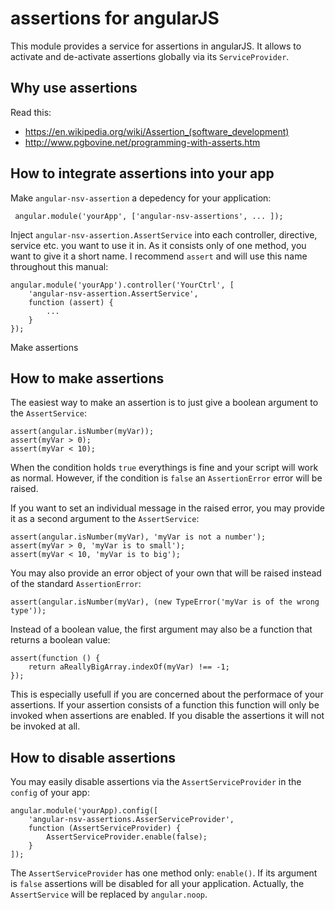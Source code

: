 # assertions for angularJS

This module provides a service for assertions in angularJS. It allows to activate and de-activate assertions globally via its `ServiceProvider`.

## Why use assertions

Read this:

- https://en.wikipedia.org/wiki/Assertion_(software_development)
- http://www.pgbovine.net/programming-with-asserts.htm

## How to integrate assertions into your app

Make `angular-nsv-assertion` a depedency for your application:
```
 angular.module('yourApp', ['angular-nsv-assertions', ... ]);
```
Inject `angular-nsv-assertion.AssertService` into each controller, directive, service etc. you want to use it in. As it consists
only of one method, you want to give it a short name. I recommend `assert` and will use this name throughout this manual:
```
angular.module('yourApp').controller('YourCtrl', [
	'angular-nsv-assertion.AssertService',
	function (assert) {
		...
	}
});	
```	
Make assertions

## How to make assertions

The easiest way to make an assertion is to just give a boolean argument to the `AssertService`:

	assert(angular.isNumber(myVar));
	assert(myVar > 0);
	assert(myVar < 10);
	
When the condition holds `true` everythings is fine and your script will work as normal. However, if the condition is `false` an `AssertionError` error will be raised.

If you want to set an individual message in the raised error, you may provide it as a second argument to the `AssertService`:

	assert(angular.isNumber(myVar), 'myVar is not a number');
	assert(myVar > 0, 'myVar is to small');
	assert(myVar < 10, 'myVar is to big');
	
You may also provide an error object of your own that will be raised instead of the standard `AssertionError`:

	assert(angular.isNumber(myVar), (new TypeError('myVar is of the wrong type'));

Instead of a boolean value, the first argument may also be a function that returns a boolean value:

	assert(function () {
		return aReallyBigArray.indexOf(myVar) !== -1;
	});
	
This is especially usefull if you are concerned about the performace of your assertions. If your assertion consists of a function this function
will only be invoked when assertions are enabled. If you disable the assertions it will not be invoked at all.

## How to disable assertions

You may easily disable assertions via the `AssertServiceProvider` in the `config` of your app:

	angular.module('yourApp).config([
		'angular-nsv-assertions.AsserServiceProvider',
		function (AssertServiceProvider) {
			AssertServiceProvider.enable(false);
		}
	]);
	
The `AssertServiceProvider` has one method only: `enable()`. If its argument is `false` assertions will be disabled for all your
application. Actually, the `AssertService` will be replaced by `angular.noop`.
	
